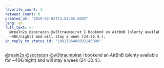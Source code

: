 ```yaml
---
favorite_count: 1
retweet_count: 0
created_at: "2019-02-02T14:53:02.000Z"
lang: en
full_text: >-
  @realn2s @socracan @w3ltraumpirat I bookend an AirBnB (plenty available for
  ~40€/night) and will stay a week (24-30.4.).
in_reply_to_status_id: "1091706408893145088"
---
```


[@realn2s](https://twitter.com/realn2s)
[@socracan](https://twitter.com/socracan)
[@w3ltraumpirat](https://twitter.com/w3ltraumpirat) I bookend an AirBnB (plenty
available for ~40€/night) and will stay a week (24-30.4.).
